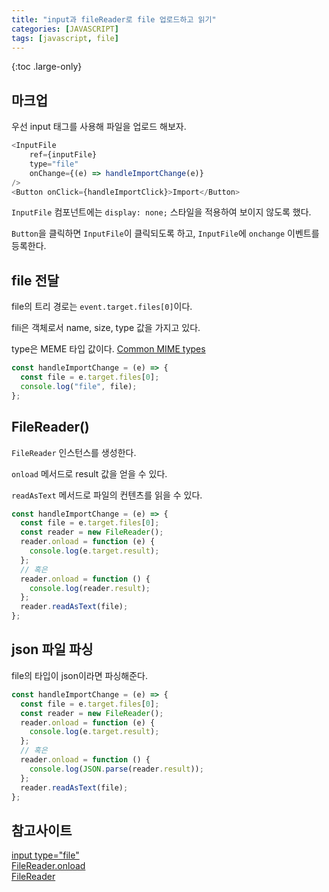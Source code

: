 ```yaml
---
title: "input과 fileReader로 file 업로드하고 읽기"
categories: [JAVASCRIPT]
tags: [javascript, file]
---
```


{:toc .large-only}

## 마크업

우선 input 태그를 사용해 파일을 업로드 해보자.

```js
<InputFile
    ref={inputFile}
    type="file"
    onChange={(e) => handleImportChange(e)}
/>
<Button onClick={handleImportClick}>Import</Button>
```

`InputFile` 컴포넌트에는 `display: none;` 스타일을 적용하여 보이지 않도록 했다.

`Button`을 클릭하면 `InputFile`이 클릭되도록 하고, `InputFile`에 `onchange` 이벤트를 등록한다.

## file 전달

file의 트리 경로는 `event.target.files[0]`이다.

fili은 객체로서 name, size, type 값을 가지고 있다.

type은 MEME 타입 값이다. [Common MIME types](https://developer.mozilla.org/en-US/docs/Web/HTTP/Basics_of_HTTP/MIME_types/Common_types)

```js
const handleImportChange = (e) => {
  const file = e.target.files[0];
  console.log("file", file);
};
```

## FileReader()

`FileReader` 인스턴스를 생성한다.

`onload` 메서드로 result 값을 얻을 수 있다.

`readAsText` 메서드로 파일의 컨텐츠를 읽을 수 있다.

```js
const handleImportChange = (e) => {
  const file = e.target.files[0];
  const reader = new FileReader();
  reader.onload = function (e) {
    console.log(e.target.result);
  };
  // 혹은
  reader.onload = function () {
    console.log(reader.result);
  };
  reader.readAsText(file);
};
```

## json 파일 파싱

file의 타입이 json이라면 파싱해준다.

```js
const handleImportChange = (e) => {
  const file = e.target.files[0];
  const reader = new FileReader();
  reader.onload = function (e) {
    console.log(e.target.result);
  };
  // 혹은
  reader.onload = function () {
    console.log(JSON.parse(reader.result));
  };
  reader.readAsText(file);
};
```

## 참고사이트

[input type="file"](https://developer.mozilla.org/ko/docs/Web/HTML/Element/Input/file)<br/>
[FileReader.onload](https://developer.mozilla.org/en-US/docs/Web/API/FileReader/onload)<br/>
[FileReader](https://developer.mozilla.org/ko/docs/Web/API/FileReader)

